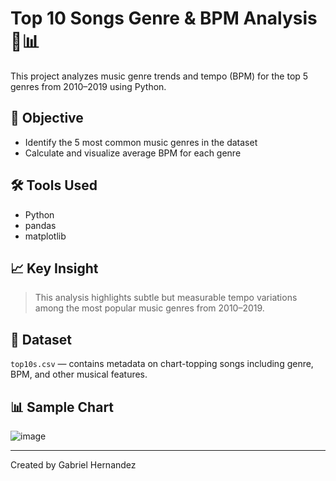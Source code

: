 
# Top 10 Songs Genre & BPM Analysis 🎵📊

This project analyzes music genre trends and tempo (BPM) for the top 5 genres from 2010–2019 using Python.

## 📌 Objective
- Identify the 5 most common music genres in the dataset
- Calculate and visualize average BPM for each genre

## 🛠️ Tools Used
- Python
- pandas
- matplotlib

## 📈 Key Insight
> This analysis highlights subtle but measurable tempo variations among the most popular music genres from 2010–2019.

## 📁 Dataset
`top10s.csv` — contains metadata on chart-topping songs including genre, BPM, and other musical features.

## 📊 Sample Chart
![image](https://github.com/user-attachments/assets/6f06119b-bc81-4bc9-8502-77a79716bb79)


---

Created by Gabriel Hernandez
